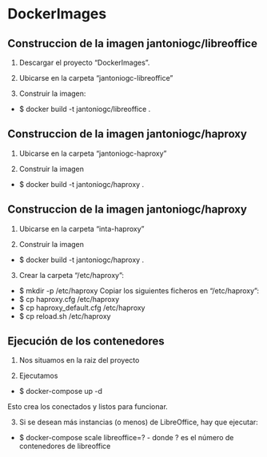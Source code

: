 # DockerImages
## Construccion de la imagen jantoniogc/libreoffice

1) Descargar el proyecto “DockerImages”.

2) Ubicarse en la carpeta “jantoniogc-libreoffice”

3) Construir la imagen:
  - $ docker build -t jantoniogc/libreoffice .

## Construccion de la imagen jantoniogc/haproxy
1) Ubicarse en la carpeta “jantoniogc-haproxy”

2) Construir la imagen
  - $ docker build -t jantoniogc/haproxy .

## Construccion de la imagen jantoniogc/haproxy
1) Ubicarse en la carpeta “inta-haproxy”

2) Construir la imagen

  - $ docker build -t jantoniogc/haproxy .

3) Crear la carpeta “/etc/haproxy”:
  - $ mkdir -p /etc/haproxy
  Copiar los siguientes ficheros en “/etc/haproxy”:
  - $ cp haproxy.cfg /etc/haproxy
  - $ cp haproxy_default.cfg /etc/haproxy
  - $ cp reload.sh /etc/haproxy

## Ejecución de los contenedores
1) Nos situamos en la raiz del proyecto

2) Ejecutamos
  - $ docker-compose up -d

  Esto crea los conectados y listos para funcionar.

3) Si se desean más instancias (o menos) de LibreOffice, hay que ejecutar:
  - $ docker-compose scale libreoffice=?   -   donde ? es el número de contenedores de libreoffice
